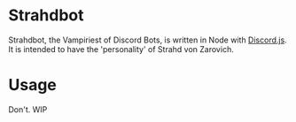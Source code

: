 # Strahdbot

Strahdbot, the Vampiriest of Discord Bots, is written in Node with [Discord.js](https://github.com/hydrabolt/discord.js/). It is intended to have the 'personality' of Strahd von Zarovich. 

# Usage

Don't. WIP